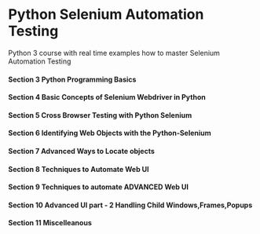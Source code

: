 # Python Selenium Automation Testing
Python 3 course with real time examples how to master Selenium Automation Testing 

#### Section 3 Python Programming Basics
#### Section 4 Basic Concepts of Selenium Webdriver in Python
#### Section 5 Cross Browser Testing with Python Selenium
#### Section 6 Identifying Web Objects with the Python-Selenium
#### Section 7 Advanced Ways to Locate objects
#### Section 8 Techniques to Automate Web UI
#### Section 9 Techniques to automate ADVANCED Web UI
#### Section 10 Advanced UI part - 2 Handling Child Windows,Frames,Popups
#### Section 11 Miscelleanous
